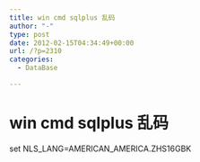 ```yaml
---
title: win cmd sqlplus 乱码
author: "-"
type: post
date: 2012-02-15T04:34:49+00:00
url: /?p=2310
categories:
  - DataBase

---
```

# win cmd sqlplus 乱码
set NLS_LANG=AMERICAN_AMERICA.ZHS16GBK